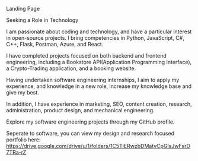 Landing Page

Seeking a Role in Technology

I am passionate about coding and technology, and have a particular interest in open-source projects. I bring competencies in Python, JavaScript, C#, C++, Flask, Postman, Azure, and React.

I have completed projects focused on both backend and frontend engineering, including a Bookstore API(Application Programming Interface), a Crypto-Trading application, and a booking website.

Having undertaken software engineering internships, I aim to apply my experience, and knowledge in a new role, increase my knowledge base and give my best.

In addition, I have experience in marketing, SEO, content creation, research, administration, product design, and mechanical engineering.

Explore my software engineering projects through my GitHub profile.

Seperate to software, you can view my design and research focused portfolio here: https://drive.google.com/drive/u/1/folders/1C5TiERwzbDMatyCpGlsJwFsrD7TRa-rZ



